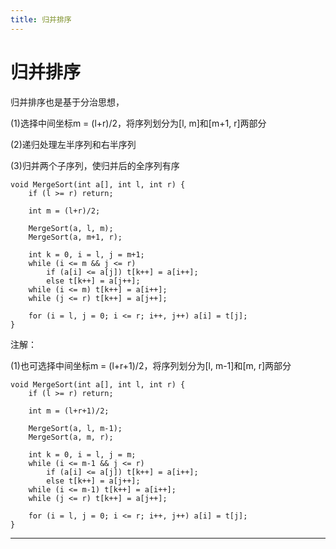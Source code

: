 ```yaml
---
title: 归并排序
---
```


# 归并排序

<script type="text/javascript" src="/include/head.js"></script>

归并排序也是基于分治思想，

(1)选择中间坐标m = (l+r)/2，将序列划分为[l, m]和[m+1, r]两部分

(2)递归处理左半序列和右半序列

(3)归并两个子序列，使归并后的全序列有序

```
void MergeSort(int a[], int l, int r) {
    if (l >= r) return;

    int m = (l+r)/2;

    MergeSort(a, l, m);
    MergeSort(a, m+1, r);

    int k = 0, i = l, j = m+1;
    while (i <= m && j <= r)
        if (a[i] <= a[j]) t[k++] = a[i++];
        else t[k++] = a[j++];
    while (i <= m) t[k++] = a[i++];
    while (j <= r) t[k++] = a[j++];

    for (i = l, j = 0; i <= r; i++, j++) a[i] = t[j];
}
```

注解：

(1)也可选择中间坐标m = (l+r+1)/2，将序列划分为[l, m-1]和[m, r]两部分

```
void MergeSort(int a[], int l, int r) {
    if (l >= r) return;

    int m = (l+r+1)/2;

    MergeSort(a, l, m-1);
    MergeSort(a, m, r);

    int k = 0, i = l, j = m;
    while (i <= m-1 && j <= r)
        if (a[i] <= a[j]) t[k++] = a[i++];
        else t[k++] = a[j++];
    while (i <= m-1) t[k++] = a[i++];
    while (j <= r) t[k++] = a[j++];

    for (i = l, j = 0; i <= r; i++, j++) a[i] = t[j];
}
```

---

<script type="text/javascript" src="/include/tail.js"></script>
